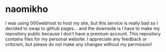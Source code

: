 # naomikho
I was using 000webhost to host my site, but this service is really bad so I decided to swap to github pages... and the downside is I have to make my repository public 
because I don't have a premium account.
This repository contains files for my personal website. I appreciate any feedback or criticism, but please do not make any changes without my permission! 
